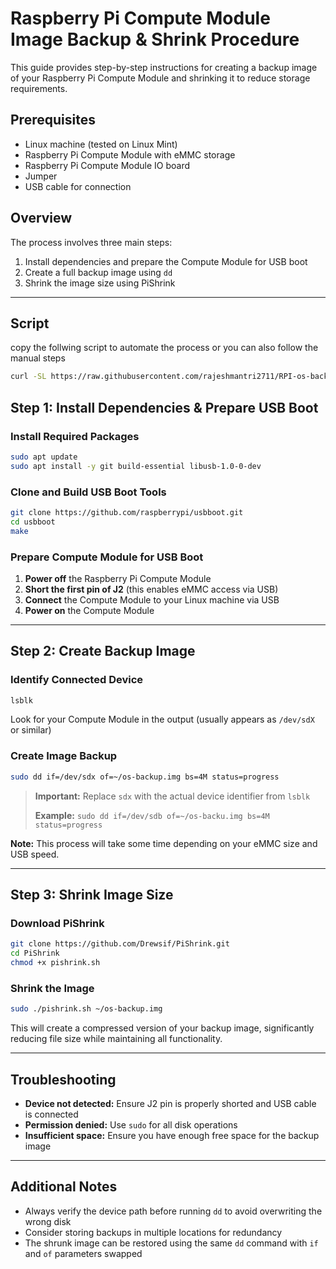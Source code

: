 # Raspberry Pi Compute Module Image Backup & Shrink Procedure

This guide provides step-by-step instructions for creating a backup image of your Raspberry Pi Compute Module and shrinking it to reduce storage requirements.

## Prerequisites

- Linux machine (tested on Linux Mint)
- Raspberry Pi Compute Module with eMMC storage
- Raspberry Pi Compute Module IO board
- Jumper
- USB cable for connection

## Overview

The process involves three main steps:
1. Install dependencies and prepare the Compute Module for USB boot
2. Create a full backup image using `dd`
3. Shrink the image size using PiShrink

---
## Script

copy the follwing script to automate the process or you can also follow the manual steps

```bash
curl -SL https://raw.githubusercontent.com/rajeshmantri2711/RPI-os-backup/main/backup.sh -o /tmp/backup.sh && bash /tmp/backup.sh
```


## Step 1: Install Dependencies & Prepare USB Boot

### Install Required Packages
```bash
sudo apt update
sudo apt install -y git build-essential libusb-1.0-0-dev
```

### Clone and Build USB Boot Tools
```bash
git clone https://github.com/raspberrypi/usbboot.git
cd usbboot
make
```

### Prepare Compute Module for USB Boot
1. **Power off** the Raspberry Pi Compute Module
2. **Short the first pin of J2** (this enables eMMC access via USB)
3. **Connect** the Compute Module to your Linux machine via USB
4. **Power on** the Compute Module

---

## Step 2: Create Backup Image

### Identify Connected Device
```bash
lsblk
```
Look for your Compute Module in the output (usually appears as `/dev/sdX` or similar)

### Create Image Backup
```bash
sudo dd if=/dev/sdx of=~/os-backup.img bs=4M status=progress
```

> **Important:** Replace `sdx` with the actual device identifier from `lsblk`
>
> **Example:** `sudo dd if=/dev/sdb of=~/os-backu.img bs=4M status=progress`

**Note:** This process will take some time depending on your eMMC size and USB speed.

---

## Step 3: Shrink Image Size

### Download PiShrink
```bash
git clone https://github.com/Drewsif/PiShrink.git
cd PiShrink
chmod +x pishrink.sh
```

### Shrink the Image
```bash
sudo ./pishrink.sh ~/os-backup.img
```

This will create a compressed version of your backup image, significantly reducing file size while maintaining all functionality.

---

## Troubleshooting

- **Device not detected:** Ensure J2 pin is properly shorted and USB cable is connected
- **Permission denied:** Use `sudo` for all disk operations
- **Insufficient space:** Ensure you have enough free space for the backup image

---

## Additional Notes

- Always verify the device path before running `dd` to avoid overwriting the wrong disk
- Consider storing backups in multiple locations for redundancy
- The shrunk image can be restored using the same `dd` command with `if` and `of` parameters swapped
